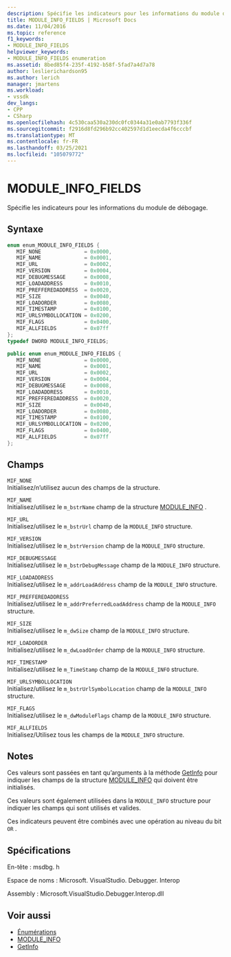 ```yaml
---
description: Spécifie les indicateurs pour les informations du module de débogage.
title: MODULE_INFO_FIELDS | Microsoft Docs
ms.date: 11/04/2016
ms.topic: reference
f1_keywords:
- MODULE_INFO_FIELDS
helpviewer_keywords:
- MODULE_INFO_FIELDS enumeration
ms.assetid: 8bed85f4-235f-4192-b58f-5fad7a4d7a78
author: leslierichardson95
ms.author: lerich
manager: jmartens
ms.workload:
- vssdk
dev_langs:
- CPP
- CSharp
ms.openlocfilehash: 4c530caa530a230dc0fc0344a31e0ab7793f336f
ms.sourcegitcommit: f2916d8fd296b92cc402597d1d1eecda4f6cccbf
ms.translationtype: MT
ms.contentlocale: fr-FR
ms.lasthandoff: 03/25/2021
ms.locfileid: "105079772"
---
```

# <a name="module_info_fields"></a>MODULE_INFO_FIELDS
Spécifie les indicateurs pour les informations du module de débogage.

## <a name="syntax"></a>Syntaxe

```cpp
enum enum_MODULE_INFO_FIELDS { 
   MIF_NONE              = 0x0000,
   MIF_NAME              = 0x0001,
   MIF_URL               = 0x0002,
   MIF_VERSION           = 0x0004,
   MIF_DEBUGMESSAGE      = 0x0008,
   MIF_LOADADDRESS       = 0x0010,
   MIF_PREFFEREDADDRESS  = 0x0020,
   MIF_SIZE              = 0x0040,
   MIF_LOADORDER         = 0x0080,
   MIF_TIMESTAMP         = 0x0100,
   MIF_URLSYMBOLLOCATION = 0x0200,
   MIF_FLAGS             = 0x0400,
   MIF_ALLFIELDS         = 0x07ff
};
typedef DWORD MODULE_INFO_FIELDS;
```

```csharp
public enum enum_MODULE_INFO_FIELDS { 
   MIF_NONE              = 0x0000,
   MIF_NAME              = 0x0001,
   MIF_URL               = 0x0002,
   MIF_VERSION           = 0x0004,
   MIF_DEBUGMESSAGE      = 0x0008,
   MIF_LOADADDRESS       = 0x0010,
   MIF_PREFFEREDADDRESS  = 0x0020,
   MIF_SIZE              = 0x0040,
   MIF_LOADORDER         = 0x0080,
   MIF_TIMESTAMP         = 0x0100,
   MIF_URLSYMBOLLOCATION = 0x0200,
   MIF_FLAGS             = 0x0400,
   MIF_ALLFIELDS         = 0x07ff
};
```

## <a name="fields"></a>Champs
 `MIF_NONE`\
 Initialisez/n’utilisez aucun des champs de la structure.

 `MIF_NAME`\
 Initialisez/utilisez le `m_bstrName` champ de la structure [MODULE_INFO](../../../extensibility/debugger/reference/module-info.md) .

 `MIF_URL`\
 Initialisez/utilisez le `m_bstrUrl` champ de la `MODULE_INFO` structure.

 `MIF_VERSION`\
 Initialisez/utilisez le `m_bstrVersion` champ de la `MODULE_INFO` structure.

 `MIF_DEBUGMESSAGE`\
 Initialisez/utilisez le `m_bstrDebugMessage` champ de la `MODULE_INFO` structure.

 `MIF_LOADADDRESS`\
 Initialisez/utilisez le `m_addrLoadAddress` champ de la `MODULE_INFO` structure.

 `MIF_PREFFEREDADDRESS`\
 Initialisez/utilisez le `m_addrPreferredLoadAddress` champ de la `MODULE_INFO` structure.

 `MIF_SIZE`\
 Initialisez/utilisez le `m_dwSize` champ de la `MODULE_INFO` structure.

 `MIF_LOADORDER`\
 Initialisez/utilisez le `m_dwLoadOrder` champ de la `MODULE_INFO` structure.

 `MIF_TIMESTAMP`\
 Initialisez/utilisez le `m_TimeStamp` champ de la `MODULE_INFO` structure.

 `MIF_URLSYMBOLLOCATION`\
 Initialisez/utilisez le `m_bstrUrlSymbolLocation` champ de la `MODULE_INFO` structure.

 `MIF_FLAGS`\
 Initialisez/utilisez le `m_dwModuleFlags` champ de la `MODULE_INFO` structure.

 `MIF_ALLFIELDS`\
 Initialisez/Utilisez tous les champs de la `MODULE_INFO` structure.

## <a name="remarks"></a>Notes
 Ces valeurs sont passées en tant qu’arguments à la méthode [GetInfo](../../../extensibility/debugger/reference/idebugmodule2-getinfo.md) pour indiquer les champs de la structure [MODULE_INFO](../../../extensibility/debugger/reference/module-info.md) qui doivent être initialisés.

 Ces valeurs sont également utilisées dans la `MODULE_INFO` structure pour indiquer les champs qui sont utilisés et valides.

 Ces indicateurs peuvent être combinés avec une opération au niveau du bit `OR` .

## <a name="requirements"></a>Spécifications
 En-tête : msdbg. h

 Espace de noms : Microsoft. VisualStudio. Debugger. Interop

 Assembly : Microsoft.VisualStudio.Debugger.Interop.dll

## <a name="see-also"></a>Voir aussi
- [Énumérations](../../../extensibility/debugger/reference/enumerations-visual-studio-debugging.md)
- [MODULE_INFO](../../../extensibility/debugger/reference/module-info.md)
- [GetInfo](../../../extensibility/debugger/reference/idebugmodule2-getinfo.md)
